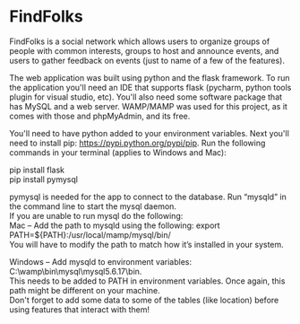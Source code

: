 # FindFolks

FindFolks is a social network which allows users to organize groups of people with common interests, groups to host and announce events, and users to gather feedback on events (just to name of a few of the features).

The web application was built using python and the flask framework. To run the application you'll need an IDE that supports flask (pycharm, python tools plugin for visual studio, etc). You'll also need some software package that has MySQL and a web server. WAMP/MAMP was used for this project, as it comes with those and phpMyAdmin, and its free.

You'll need to have python added to your environment variables. Next you'll need to install pip: https://pypi.python.org/pypi/pip. Run the following commands in your terminal (applies to Windows and Mac):

pip install flask </br>
pip install pymysql</br>

pymysql is needed for the app to connect to the database. Run “mysqld” in the command line to start the mysql daemon.</br>
If you are unable to run mysql do the following: </br>
Mac – Add the path to mysqld using the following: export PATH=${PATH}:/usr/local/mamp/mysql/bin/ </br>
You will have to modify the path to match how it’s installed in your system. 

Windows – Add mysqld to environment variables: C:\wamp\bin\mysql\mysql5.6.17\bin.</br>
This needs to be added to PATH in environment variables. Once again, this path might be different on your machine.</br>
Don't forget to add some data to some of the tables (like location) before using features that interact with them! </br>
